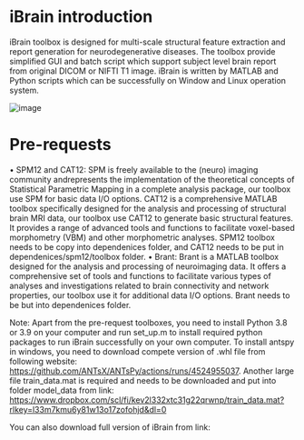 # iBrain introduction
iBrain toolbox is designed for multi-scale structural feature extraction and report generation for neurodegenerative diseases. The toolbox provide simplified GUI and batch script which support subject level brain report from original DICOM or NIFTI T1 image. iBrain is written by MATLAB and Python scripts which can be successfully on Window and Linux operation system. 

![image](https://github.com/YongLiuLab/iBrain/assets/20011474/7511f335-8b20-423b-972c-0623310a2751)

# Pre-requests
• SPM12 and CAT12: SPM is freely available to the (neuro) imaging community andrepresents the implementation of the theoretical concepts of Statistical Parametric Mapping in a complete analysis package, our toolbox use SPM for basic data I/O options. CAT12 is a comprehensive MATLAB toolbox specifically designed for the analysis and processing of structural brain MRI data, our toolbox use CAT12 to generate basic structural features. It provides a range of advanced tools and functions to facilitate voxel-based morphometry (VBM) and other morphometric analyses. SPM12 toolbox needs to be copy into dependenices folder, and CAT12 needs to be put in dependenices/spm12/toolbox folder. 
• Brant: Brant is a MATLAB toolbox designed for the analysis and processing of neuroimaging data. It offers a comprehensive set of tools and functions to facilitate various types of analyses and investigations related to brain connectivity and network properties, our toolbox use it for additional data I/O options. Brant needs to be but into dependenices folder. 

Note: Apart from the pre-request toolboxes, you need to install Python 3.8 or 3.9 on your computer and run set_up.m to install required python packages to run iBrain successfully on your own computer. To install antspy in windows, you need to download compete version of .whl file from following website:  https://github.com/ANTsX/ANTsPy/actions/runs/4524955037. Another large file train_data.mat is required and needs to be downloaded and put into folder model_data from link: https://www.dropbox.com/scl/fi/kev2l332xtc31g22qrwnp/train_data.mat?rlkey=l33m7kmu6y81w13o17zofohjd&dl=0

You can also download full version of iBrain from link:
